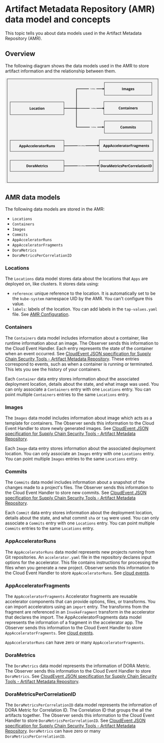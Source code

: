 # Artifact Metadata Repository (AMR) data model and concepts

This topic tells you about data models used in the Artifact Metadata Repository (AMR).

## <a id='overview'></a> Overview

The following diagram shows the data models used in the AMR to store artifact information and the relationship between them.

![Diagram of the AMR Data Models](../images/amr-data-model.jpg)

## <a id='amr-data-models'></a> AMR data models

The following data models are stored in the AMR: 

- `Locations`
- `Containers`
- `Images`
- `Commits`
- `AppAcceleratorRuns`
- `AppAcceleratorFragments`
- `DoraMetrics`
- `DoraMetricsPerCorrelationID`

### <a id='locations'></a> Locations

The `Locations` data model stores data about the locations that `Apps` are
deployed on, like clusters. It stores data using:

- `reference`: unique reference to the location. It is automatically set to be
  the `kube-system` namespace UID by the AMR. You can't configure this value.
- `labels`: labels of the location. You can add labels in the `tap-values.yaml`
  file. See [AMR Configuration](configuration.hbs.md).

### <a id='containers'></a> Containers

The `Containers` data model includes information about a container, like runtime
information about an image. The Observer sends this information to the Cloud
Event Handler. Each entry represents the state of the container when an event
occurred. See [CloudEvent JSON specification for Supply Chain Security Tools - Artifact Metadata Repository](cloudevents.hbs.md). These entries correspond to
events, such as when a container is running or terminated. This lets you see the
history of your containers.

Each `Container` data entry stores information about the associated deployment
location, details about the state, and what image was used. You can only
associate a `Containers` entry with one `Locations` entry. You can point
multiple `Containers` entries to the same `Locations` entry.

### <a id='images'></a> Images

The `Images` data model includes information about image which acts as a
template for containers. The Observer sends this information to the Cloud Event
Handler to store newly generated images. See [CloudEvent JSON specification for Supply Chain Security Tools - Artifact Metadata Repository](cloudevents.hbs.md).

Each `Image` data entry stores information about the associated deployment
location. You can only associate an `Images` entry with one `Locations` entry.
You can point multiple `Images` entries to the same `Locations` entry.

### <a id='commits'></a> Commits

The `Commits` data model includes information about a snapshot of the changes
made to a project's files. The Observer sends this information to the Cloud
Event Handler to store new commits. See [CloudEvent JSON specification for
Supply Chain Security Tools - Artifact Metadata Repository](cloudevents.hbs.md).

Each `Commit` data entry stores information about the deployment location,
details about the state, and what commit `sha` or `tag` were used. You can only
associate a `Commits` entry with one `Locations` entry. You can point multiple
`Commits` entries to the same `Locations` entry. 

### <a id='appAcceleratorRuns'></a> AppAcceleratorRuns

The `AppAcceleratorRuns` data model represents new projects running from Git
repositories. An `accelerator.yaml` file in the repository declares input
options for the accelerator. This file contains instructions for processing the
files when you generate a new project. Observer sends this information to the
Cloud Event Handler to store `AppAcceleratorRuns`. See [cloud
events](cloudevents.hbs.md).

### <a id='appAcceleratorFragments'></a> AppAcceleratorFragments

The `AppAcceleratorFragments` Accelerator fragments are reusable accelerator
components that can provide options, files, or transforms. You can import
accelerators using an `import` entry. The transforms from the fragment are
referenced in an `InvokeFragment` transform in the accelerator that declares
the import. The AppAcceleratorFragments data model represents the information of
a fragment in the accelerator app. The Observer sends this information to the
Cloud Event Handler to store `AppAcceleratorFragments`. See [cloud
events](cloudevents.hbs.md).

`AppAcceleratorRuns` can have zero or many `AppAcceleratorFragments`. 

### <a id='doraMetrics'></a> DoraMetrics

The `DoraMetrics` data model represents the information of DORA Metric. The Observer sends this information to the Cloud Event Handler to store `DoraMetrics`. See [CloudEvent JSON specification for Supply Chain Security Tools - Artifact Metadata Repository](cloudevents.hbs.md).

### <a id='metrics-correlation-ID'></a> DoraMetricsPerCorrelationID

The `DoraMetricsPerCorrelationID` data model represents the information of DORA Metric for Correlation ID. The Correlation ID that groups the all the artifacts together. The Observer sends this information to the Cloud Event Handler to store `DoraMetricsPerCorrelationID`. See [CloudEvent JSON specification for Supply Chain Security Tools - Artifact Metadata Repository](cloudevents.hbs.md).
`DoraMetrics` can have zero or many `DoraMetricsPerCorrelationID`. 